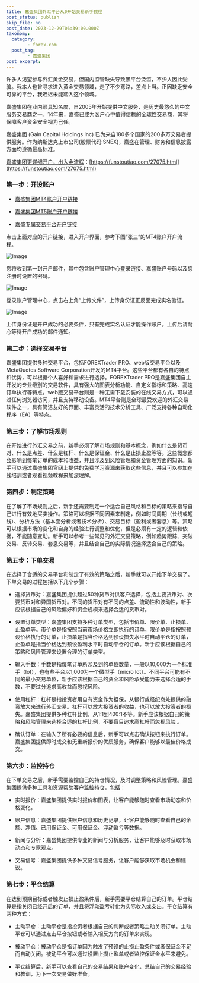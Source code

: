 ```yaml
---
title: 嘉盛集团外汇平台从0开始交易新手教程
post_status: publish
skip_file: no
post_date: 2023-12-29T06:39:00.000Z
taxonomy:
  category:
        - forex-com
  post_tag:
        - 嘉盛集团
post_excerpt: 
---
```

许多人渴望参与外汇黄金交易，但国内监管缺失导致黑平台泛滥，不少人因此受骗。我本人也曾寻求进入黄金交易领域，走了不少弯路，差点上当。正因缺乏安全可靠的平台，我迟迟未能踏入这个领域。

嘉盛集团在业内颇具知名度，自2005年开始提供中文服务，是历史最悠久的中文服务交易商之一。14年来，嘉盛已成为客户心中值得信赖的全球性交易商，其将保障客户资金安全视为己任。

嘉盛集团 (Gain Capital Holdings Inc) 已为来自180多个国家的200多万交易者提供服务。作为纳斯达克上市公司(股票代码:SNEX)，嘉盛在管理、财务和信息披露方面均遵循最高标准。

[嘉盛集团更详细开户，出入金流程](https://funstoutiao.com/27075.html)：[https://funstoutiao.com/27075.html](https://funstoutiao.com/27075.html)

### 第一步：开设账户

* [嘉盛集团MT4账户开户链接](https://s.ssgg.net/jsmt4)

* [嘉盛集团MT5账户开户链接](https://s.ssgg.net/jsmt5)

* [嘉盛专属交易平台开户链接](https://s.ssgg.net/js)

点击上面对应的开户链接，进入开户界面，参考下图“张三”的MT4账户开户流程。

![Image](https://prod-files-secure.s3.us-west-2.amazonaws.com/39ed1227-6d7d-4570-be36-9ccd4a2c4241/7a167aea-686b-400d-af59-4e18eb607a40/640.png?X-Amz-Algorithm=AWS4-HMAC-SHA256&X-Amz-Content-Sha256=UNSIGNED-PAYLOAD&X-Amz-Credential=ASIAZI2LB466T3EEPH7K%2F20250929%2Fus-west-2%2Fs3%2Faws4_request&X-Amz-Date=20250929T041308Z&X-Amz-Expires=3600&X-Amz-Security-Token=IQoJb3JpZ2luX2VjEEEaCXVzLXdlc3QtMiJGMEQCIHjDNt9Jp3T%2B02eXEdH1Fs8nudk87BDV8oJwF9RCkLkxAiB58CLGUAomth1VTeNKObirlcQUXsOCYCTXtM2prAQfIiqIBAjK%2F%2F%2F%2F%2F%2F%2F%2F%2F%2F8BEAAaDDYzNzQyMzE4MzgwNSIM6kaSnPsbwPZBD%2BuvKtwDWhIpNtAmd1dkKQi%2BjLDU5ZBhor00xdLuygP9ZLb%2BWRHzpUQc0O5F1S1bJYklwasZr9WAahZlnmSD5UWelnCXeTL2LjYuFKbZYsPjKtLfT2c3G6aJj3NhhN4OC%2FeK1KTk7ws%2FvcYDOgVhXqXiv9%2F4pojFcI9w7187kE15QyTmY61KtqCsrUIMc7krQTDvRE2pBpQLzV%2BnoNMkKwesvOd3lkgD%2FdRRC%2Bp5QRPQuBZumILP3%2B4%2FiNayHtSSE%2BOs4LuYRuoQJ3ZMvT0ZJl9rPWafP4EOSZqN37b5MB%2FZTqqoQ1zqyVq63DjShhP99rJHk17gpNtbj8vkDW78cGjwC8M19CbFRgy7W14QMVKdSDGB8KRiMIEH0Dk%2FYCFhJcC4cmJa57unI9V%2BvrlDXWsH7KBrU6KG0TzUeS%2BMsdLZSOFpyzsndJgG%2B083qJ8UXNhMLVia30LgSxnzOHX8KI2urc%2F5V7T56gVqk96VA40jrRzXp1t7pFdu%2BP9TK880g%2FdDYO2%2BzsUrewIf%2Ff715U8g9qT6GOwIgwrve6PxFRXoo742nu7UsXSZWEHSZtfEf0Ol8OCDYuHJTMV1%2FFUIvBnqGb1BB9yr0a3zITOJTPRfGDTnGPnklcuzGmGmL%2BXqNs4wp6rnxgY6pgGioRv4cIhKsNHWTsDBc2E0VdeNPBJXkihps%2BOn3wEOGq83yBqEaECCk41u8v3Psuh6ejCuLQXu1HX0lLvMYdY8eJ4iOuK3Bm4888ETOJkYnuh0RUMENe9C9ruQ2ioMhNuWW77XALf7mVcOD9nAHtvcpd0pKj8yc5mJ3Rbtj3K2hgU24TP5oZx9WiidJsIQ%2FOyjAlCcLo3VSUvEE%2Fy1ehMWimEZpIx0&X-Amz-Signature=20f243966e8b7788466217c0cac4598518eee8c5b79e50b25491fc4c86fd541e&X-Amz-SignedHeaders=host&x-amz-checksum-mode=ENABLED&x-id=GetObject)

您将收到第一封开户邮件，其中包含账户管理中心登录链接、嘉盛账户号码以及您注册时设置的密码。

![Image](https://prod-files-secure.s3.us-west-2.amazonaws.com/39ed1227-6d7d-4570-be36-9ccd4a2c4241/eaa1c6b3-2877-4284-a0e1-530e222c27fb/image.png?X-Amz-Algorithm=AWS4-HMAC-SHA256&X-Amz-Content-Sha256=UNSIGNED-PAYLOAD&X-Amz-Credential=ASIAZI2LB466T3EEPH7K%2F20250929%2Fus-west-2%2Fs3%2Faws4_request&X-Amz-Date=20250929T041308Z&X-Amz-Expires=3600&X-Amz-Security-Token=IQoJb3JpZ2luX2VjEEEaCXVzLXdlc3QtMiJGMEQCIHjDNt9Jp3T%2B02eXEdH1Fs8nudk87BDV8oJwF9RCkLkxAiB58CLGUAomth1VTeNKObirlcQUXsOCYCTXtM2prAQfIiqIBAjK%2F%2F%2F%2F%2F%2F%2F%2F%2F%2F8BEAAaDDYzNzQyMzE4MzgwNSIM6kaSnPsbwPZBD%2BuvKtwDWhIpNtAmd1dkKQi%2BjLDU5ZBhor00xdLuygP9ZLb%2BWRHzpUQc0O5F1S1bJYklwasZr9WAahZlnmSD5UWelnCXeTL2LjYuFKbZYsPjKtLfT2c3G6aJj3NhhN4OC%2FeK1KTk7ws%2FvcYDOgVhXqXiv9%2F4pojFcI9w7187kE15QyTmY61KtqCsrUIMc7krQTDvRE2pBpQLzV%2BnoNMkKwesvOd3lkgD%2FdRRC%2Bp5QRPQuBZumILP3%2B4%2FiNayHtSSE%2BOs4LuYRuoQJ3ZMvT0ZJl9rPWafP4EOSZqN37b5MB%2FZTqqoQ1zqyVq63DjShhP99rJHk17gpNtbj8vkDW78cGjwC8M19CbFRgy7W14QMVKdSDGB8KRiMIEH0Dk%2FYCFhJcC4cmJa57unI9V%2BvrlDXWsH7KBrU6KG0TzUeS%2BMsdLZSOFpyzsndJgG%2B083qJ8UXNhMLVia30LgSxnzOHX8KI2urc%2F5V7T56gVqk96VA40jrRzXp1t7pFdu%2BP9TK880g%2FdDYO2%2BzsUrewIf%2Ff715U8g9qT6GOwIgwrve6PxFRXoo742nu7UsXSZWEHSZtfEf0Ol8OCDYuHJTMV1%2FFUIvBnqGb1BB9yr0a3zITOJTPRfGDTnGPnklcuzGmGmL%2BXqNs4wp6rnxgY6pgGioRv4cIhKsNHWTsDBc2E0VdeNPBJXkihps%2BOn3wEOGq83yBqEaECCk41u8v3Psuh6ejCuLQXu1HX0lLvMYdY8eJ4iOuK3Bm4888ETOJkYnuh0RUMENe9C9ruQ2ioMhNuWW77XALf7mVcOD9nAHtvcpd0pKj8yc5mJ3Rbtj3K2hgU24TP5oZx9WiidJsIQ%2FOyjAlCcLo3VSUvEE%2Fy1ehMWimEZpIx0&X-Amz-Signature=e3eef3b44d502732d1e8edc3a593b3e37101acbaac3f6556796a1f3c657a5e7a&X-Amz-SignedHeaders=host&x-amz-checksum-mode=ENABLED&x-id=GetObject)

登录账户管理中心，点击右上角“上传文件”，上传身份证正反面完成实名验证。

![Image](https://prod-files-secure.s3.us-west-2.amazonaws.com/39ed1227-6d7d-4570-be36-9ccd4a2c4241/54090639-09fc-46b4-a135-e0289f707147/image.png?X-Amz-Algorithm=AWS4-HMAC-SHA256&X-Amz-Content-Sha256=UNSIGNED-PAYLOAD&X-Amz-Credential=ASIAZI2LB466T3EEPH7K%2F20250929%2Fus-west-2%2Fs3%2Faws4_request&X-Amz-Date=20250929T041308Z&X-Amz-Expires=3600&X-Amz-Security-Token=IQoJb3JpZ2luX2VjEEEaCXVzLXdlc3QtMiJGMEQCIHjDNt9Jp3T%2B02eXEdH1Fs8nudk87BDV8oJwF9RCkLkxAiB58CLGUAomth1VTeNKObirlcQUXsOCYCTXtM2prAQfIiqIBAjK%2F%2F%2F%2F%2F%2F%2F%2F%2F%2F8BEAAaDDYzNzQyMzE4MzgwNSIM6kaSnPsbwPZBD%2BuvKtwDWhIpNtAmd1dkKQi%2BjLDU5ZBhor00xdLuygP9ZLb%2BWRHzpUQc0O5F1S1bJYklwasZr9WAahZlnmSD5UWelnCXeTL2LjYuFKbZYsPjKtLfT2c3G6aJj3NhhN4OC%2FeK1KTk7ws%2FvcYDOgVhXqXiv9%2F4pojFcI9w7187kE15QyTmY61KtqCsrUIMc7krQTDvRE2pBpQLzV%2BnoNMkKwesvOd3lkgD%2FdRRC%2Bp5QRPQuBZumILP3%2B4%2FiNayHtSSE%2BOs4LuYRuoQJ3ZMvT0ZJl9rPWafP4EOSZqN37b5MB%2FZTqqoQ1zqyVq63DjShhP99rJHk17gpNtbj8vkDW78cGjwC8M19CbFRgy7W14QMVKdSDGB8KRiMIEH0Dk%2FYCFhJcC4cmJa57unI9V%2BvrlDXWsH7KBrU6KG0TzUeS%2BMsdLZSOFpyzsndJgG%2B083qJ8UXNhMLVia30LgSxnzOHX8KI2urc%2F5V7T56gVqk96VA40jrRzXp1t7pFdu%2BP9TK880g%2FdDYO2%2BzsUrewIf%2Ff715U8g9qT6GOwIgwrve6PxFRXoo742nu7UsXSZWEHSZtfEf0Ol8OCDYuHJTMV1%2FFUIvBnqGb1BB9yr0a3zITOJTPRfGDTnGPnklcuzGmGmL%2BXqNs4wp6rnxgY6pgGioRv4cIhKsNHWTsDBc2E0VdeNPBJXkihps%2BOn3wEOGq83yBqEaECCk41u8v3Psuh6ejCuLQXu1HX0lLvMYdY8eJ4iOuK3Bm4888ETOJkYnuh0RUMENe9C9ruQ2ioMhNuWW77XALf7mVcOD9nAHtvcpd0pKj8yc5mJ3Rbtj3K2hgU24TP5oZx9WiidJsIQ%2FOyjAlCcLo3VSUvEE%2Fy1ehMWimEZpIx0&X-Amz-Signature=c3d3777abb89520c0edbb7d84a762da13588f8df3940ec882ccb875f72bdc5db&X-Amz-SignedHeaders=host&x-amz-checksum-mode=ENABLED&x-id=GetObject)

上传身份证是开户成功的必要条件，只有完成实名认证才能操作账户。上传后请耐心等待开户成功的邮件通知。

### 第二步：选择交易平台

嘉盛集团提供多种交易平台，包括FOREXTrader PRO、web版交易平台以及MetaQuotes Software Corporation开发的MT4平台。这些平台都有各自的特点和优势，可以根据个人喜好和需求进行选择。FOREXTrader PRO是嘉盛集团自主开发的专业级别的交易软件，具有强大的图表分析功能、自定义指标和策略、高速订单执行等特点。web版交易平台则是一种无需下载安装的在线交易方式，可以通过任何浏览器访问，并且支持移动设备。MT4平台则是全球最受欢迎的外汇交易软件之一，具有简洁友好的界面、丰富灵活的技术分析工具、广泛支持各种自动化程序（EA）等特点。

### 第三步：了解市场规则

在开始进行外汇交易之前，新手必须了解市场规则和基本概念，例如什么是货币对、什么是点差、什么是杠杆、什么是保证金、什么是止损止盈等等。这些概念都会影响到每笔订单的成本和收益，并且涉及到风险管理和资金管理方面的知识。新手可以通过嘉盛集团官网上提供的免费学习资源来获取这些信息，并且可以参加在线培训或者观看视频教程来加深理解。

### 第四步：制定策略

在了解了市场规则之后，新手还需要制定一个适合自己风格和目标的策略来指导自己进行有效地买卖操作。策略可以根据不同因素来制定，例如时间周期（长线或短线）、分析方法（基本面分析或者技术分析）、交易目标（盈利或者套息）等。策略可以根据市场的变化和自身的经验进行调整和优化，但是必须有一定的逻辑和依据，不能随意变动。新手可以参考一些常见的外汇交易策略，例如趋势跟踪、突破交易、反转交易、套息交易等，并且结合自己的实际情况选择适合自己的策略。

### 第五步：下单交易

在选择了合适的交易平台和制定了有效的策略之后，新手就可以开始下单交易了。下单交易的过程包括以下几个步骤：

* 选择货币对：嘉盛集团提供超过50种货币对供客户选择，包括主要货币对、次要货币对和异国货币对。不同的货币对有不同的点差、流动性和波动性，新手应该根据自己的风险偏好和资金规模来选择合适的货币对。

* 设置订单类型：嘉盛集团支持多种订单类型，包括市价单、限价单、止损单、止盈单等。市价单是指按照当前市场价格立即执行的订单，限价单是指按照预设价格执行的订单，止损单是指当价格达到预设损失水平时自动平仓的订单，止盈单是指当价格达到预设盈利水平时自动平仓的订单。新手应该根据自己的策略和风险管理来设置合理的订单类型。

* 输入手数：手数是指每笔订单所涉及到的单位数量，一般以10,000为一个标准手（lot），也有些平台以1,000为一个微型手（micro lot）。不同平台可能有不同的最小交易单位，新手应该根据自己的资金和风险承受能力来选择合适的手数，不要过分追求高收益而忽视风险。

* 使用杠杆：杠杆是指投资者用自有资金作为担保，从银行或经纪商处提供的融资放大来进行外汇交易。杠杆可以放大投资者的收益，也可以放大投资者的损失。嘉盛集团提供多种杠杆比例，从1:1到400:1不等。新手应该根据自己的策略和风险管理来选择合适的杠杆比例，不要盲目追求高杠杆而忽视风险 。

* 确认订单：在输入了所有必要的信息后，新手可以点击确认按钮来执行订单。嘉盛集团提供即时成交和无重新报价的优质服务，确保客户能够以最佳价格成交。

### 第六步：监控持仓

在下单交易之后，新手需要监控自己的持仓情况，及时调整策略和风险管理。嘉盛集团提供多种工具和资源帮助客户监控持仓，包括：

* 实时报价：嘉盛集团提供实时报价和图表，让客户能够随时查看市场动态和价格变化。

* 账户信息：嘉盛集团提供账户信息和历史记录，让客户能够随时查看自己的余额、净值、已用保证金、可用保证金、浮动盈亏等数据。

* 新闻与分析：嘉盛集团提供专业的新闻与分析服务，让客户能够及时获取市场动态和专家观点。

* 交易信号：嘉盛集团提供多种交易信号服务，让客户能够获取市场机会和建议。

### 第七步：平仓结算

在达到预期目标或者触发止损止盈条件后，新手需要平仓结算自己的订单。平仓结算是指关闭已经开启的订单，并且将浮动盈亏转化为实际收入或支出。平仓结算有两种方式：

* 主动平仓：主动平仓是指投资者根据自己的判断或者策略主动关闭订单。主动平仓可以通过点击平仓按钮或者输入相反方向的订单来实现。

* 被动平仓：被动平仓是指订单因为触发了预设的止损止盈条件或者保证金不足而自动关闭。被动平仓可以通过设置止损止盈单或者监控保证金水平来避免。

* 平仓结算后，新手可以查看自己的交易结果和账户变化，总结自己的交易经验和教训，为下一次交易做好准备。